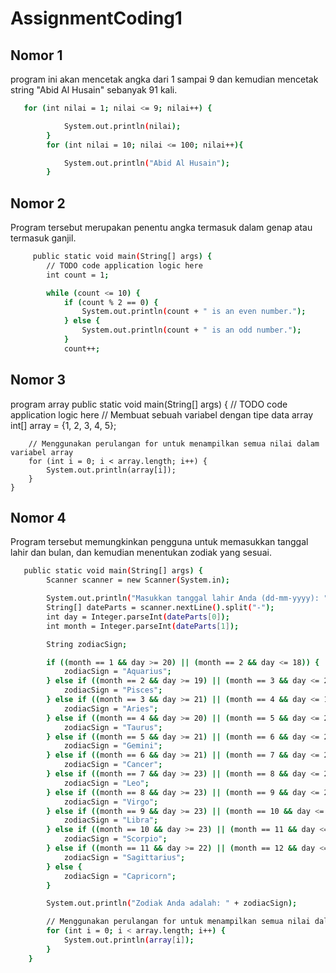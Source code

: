 # AssignmentCoding1

## Nomor 1
program ini akan mencetak angka dari 1 sampai 9 dan kemudian mencetak string "Abid Al Husain" sebanyak 91 kali.
```sh
   for (int nilai = 1; nilai <= 9; nilai++) {

            System.out.println(nilai);
        }
        for (int nilai = 10; nilai <= 100; nilai++){

            System.out.println("Abid Al Husain");
        }
   ```

## Nomor 2
Program tersebut merupakan penentu angka termasuk dalam genap atau termasuk ganjil.
```sh
     public static void main(String[] args) {
        // TODO code application logic here
        int count = 1;

        while (count <= 10) {
            if (count % 2 == 0) {
                System.out.println(count + " is an even number.");
            } else {
                System.out.println(count + " is an odd number.");
            }
            count++;
```
## Nomor 3
program array
public static void main(String[] args) {
        // TODO code application logic here
        // Membuat sebuah variabel dengan tipe data array
        int[] array = {1, 2, 3, 4, 5};

        // Menggunakan perulangan for untuk menampilkan semua nilai dalam variabel array
        for (int i = 0; i < array.length; i++) {
            System.out.println(array[i]);
        }
    }
## Nomor 4
Program tersebut memungkinkan pengguna untuk memasukkan tanggal lahir dan bulan, dan kemudian menentukan zodiak yang sesuai. 
```sh
   public static void main(String[] args) {
        Scanner scanner = new Scanner(System.in);

        System.out.println("Masukkan tanggal lahir Anda (dd-mm-yyyy): ");
        String[] dateParts = scanner.nextLine().split("-");
        int day = Integer.parseInt(dateParts[0]);
        int month = Integer.parseInt(dateParts[1]);

        String zodiacSign;

        if ((month == 1 && day >= 20) || (month == 2 && day <= 18)) {
            zodiacSign = "Aquarius";
        } else if ((month == 2 && day >= 19) || (month == 3 && day <= 20)) {
            zodiacSign = "Pisces";
        } else if ((month == 3 && day >= 21) || (month == 4 && day <= 19)) {
            zodiacSign = "Aries";
        } else if ((month == 4 && day >= 20) || (month == 5 && day <= 20)) {
            zodiacSign = "Taurus";
        } else if ((month == 5 && day >= 21) || (month == 6 && day <= 20)) {
            zodiacSign = "Gemini";
        } else if ((month == 6 && day >= 21) || (month == 7 && day <= 22)) {
            zodiacSign = "Cancer";
        } else if ((month == 7 && day >= 23) || (month == 8 && day <= 22)) {
            zodiacSign = "Leo";
        } else if ((month == 8 && day >= 23) || (month == 9 && day <= 22)) {
            zodiacSign = "Virgo";
        } else if ((month == 9 && day >= 23) || (month == 10 && day <= 22)) {
            zodiacSign = "Libra";
        } else if ((month == 10 && day >= 23) || (month == 11 && day <= 21)) {
            zodiacSign = "Scorpio";
        } else if ((month == 11 && day >= 22) || (month == 12 && day <= 21)) {
            zodiacSign = "Sagittarius";
        } else {
            zodiacSign = "Capricorn";
        }

        System.out.println("Zodiak Anda adalah: " + zodiacSign);

        // Menggunakan perulangan for untuk menampilkan semua nilai dalam variabel array
        for (int i = 0; i < array.length; i++) {
            System.out.println(array[i]);
        }
    }
   ```
